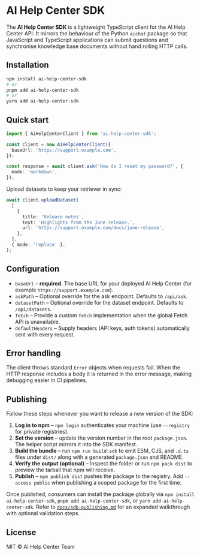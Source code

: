 # AI Help Center SDK

The **AI Help Center SDK** is a lightweight TypeScript client for the AI Help Center API. It mirrors the behaviour of the Python `aichat` package so that JavaScript and TypeScript applications can submit questions and synchronise knowledge base documents without hand rolling HTTP calls.

## Installation

```bash
npm install ai-help-center-sdk
# or
pnpm add ai-help-center-sdk
# or
yarn add ai-help-center-sdk
```

## Quick start

```ts
import { AiHelpCenterClient } from 'ai-help-center-sdk';

const client = new AiHelpCenterClient({
  baseUrl: 'https://support.example.com',
});

const response = await client.ask('How do I reset my password?', {
  mode: 'markdown',
});
```

Upload datasets to keep your retriever in sync:

```ts
await client.uploadDataset(
  [
    {
      title: 'Release notes',
      text: 'Highlights from the June release.',
      url: 'https://support.example.com/docs/june-release',
    },
  ],
  { mode: 'replace' },
);
```

## Configuration

* `baseUrl` – **required**. The base URL for your deployed AI Help Center (for example `https://support.example.com`).
* `askPath` – Optional override for the ask endpoint. Defaults to `/api/ask`.
* `datasetPath` – Optional override for the dataset endpoint. Defaults to `/api/datasets`.
* `fetch` – Provide a custom `fetch` implementation when the global Fetch API is unavailable.
* `defaultHeaders` – Supply headers (API keys, auth tokens) automatically sent with every request.

## Error handling

The client throws standard `Error` objects when requests fail. When the HTTP response includes a body it is returned in the error message, making debugging easier in CI pipelines.

## Publishing

Follow these steps whenever you want to release a new version of the SDK:

1. **Log in to npm** – `npm login` authenticates your machine (use `--registry` for private registries).
2. **Set the version** – update the version number in the root `package.json`. The helper script mirrors it into the SDK manifest.
3. **Build the bundle** – run `npm run build:sdk` to emit ESM, CJS, and `.d.ts` files under `dist/` along with a generated `package.json` and README.
4. **Verify the output (optional)** – inspect the folder or run `npm pack dist` to preview the tarball that npm will receive.
5. **Publish** – `npm publish dist` pushes the package to the registry. Add `--access public` when publishing a scoped package for the first time.

Once published, consumers can install the package globally via `npm install ai-help-center-sdk`, `pnpm add ai-help-center-sdk`, or `yarn add ai-help-center-sdk`. Refer to [`docs/sdk-publishing.md`](../../docs/sdk-publishing.md) for an expanded walkthrough with optional validation steps.


## License

MIT © AI Help Center Team
